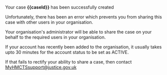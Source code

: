 Your case **{{caseId}}** has been successfully created

Unfortunately, there has been an error which prevents you from sharing this case with other users in your organisation.

Your organisation's administrator will be able to share the case on your behalf to the required users in your organisation.

If your account has recently been added to the organisation, it usually takes upto 30 minutes for the account status to be set as ACTIVE.

If that fails to rectify your ability to share a case, then contact MyHMCTSsupport@justice.gov.uk
